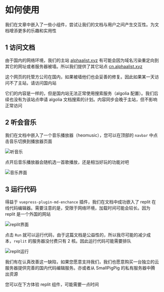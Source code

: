 <meta name="referrer" content="no-referrer" >

# 如何使用

我们在文章中嵌入了一些小组件，尝试让我们的文档与用户之间产生交互性。为文档增添更多的乐趣和实用性

## 1 访问文档

由于国内的网络环境，我们的主站 [alphaalist.xyz](alphaalist.xyz) 有可能会因为域名污染重定向到其它的网址或者服务器被墙。所以我们提供了其它站点 [cn.alphaalist.xyz](cn.alphaalist.xyz)

这个网页的托管方公司在国内，如果被墙他们也会妥善的修复。因此如果某一天访问不了主站，请访问国内站

它们的内容是一样的，但是国内站无法正常使用搜索服务（algolia 配置）。我们后续也没有为该站点申请 algolia 文档搜索的计划。内容同步会晚于主站，但不影响正常访问

## 2 听会音乐

我们在文档中嵌入了一个音乐播放器（heomusic），您可以在顶部的 `navbar` 中点击音乐切换到播放器页面

![听音乐](https://image.alphaalist.xyz/听音乐.png)

点开后音乐播放器会随机选一首歌播放，还是相当好玩的功能对吧

![音乐界面](https://image.alphaalist.xyz/音乐界面.png)

## 3 运行代码

得益于 `vuepress-plugin-md-enchance` 插件，我们在文档中成功嵌入了 replit 在线代码编辑器。需要注意的是，受限于网络环境，加载时间可能会较长。因为 replit 是一个外国的网站

![replit界面](https://image.alphaalist.xyz/replit界面.png)

点击 `Run` 就可以运行代码，由于这篇文档是公益性的，所以我尽可能的减少成本，`replit` 的服务器没付费只有 2 核。因此运行代码可能需要排队

![replit运行](https://image.alphaalist.xyz/replit界面.png)

我们有在认真改善这一缺陷，如果您愿意支持我们，我们也愿意购买一台独立的云服务器提供完善的国内代码编辑服务。亦或者从 SmallPigPig 的私有服务器中腾出资源

您可以在下方体验 replit 组件，可能需要一点时间

<Replit user="ShiYiZhiHanZhuZ" repl="Zi-Fu-Chuan-Shu-Ju-Lei-Xing-Zhuan-Huan" file="main.py" />
